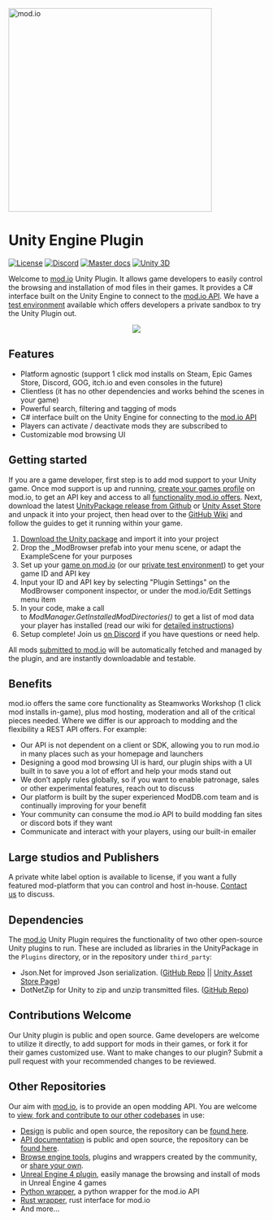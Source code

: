 <a href="https://mod.io"><img src="https://static.mod.io/v1/images/branding/modio-color-dark.svg" alt="mod.io" width="400"/></a>

# Unity Engine Plugin
[![License](https://img.shields.io/badge/license-MIT-brightgreen.svg)](https://github.com/modio/UnityPlugin/blob/master/LICENSE)
[![Discord](https://img.shields.io/discord/389039439487434752.svg?label=Discord&logo=discord&color=7289DA&labelColor=2C2F33)](https://discord.mod.io)
[![Master docs](https://img.shields.io/badge/docs-master-green.svg)](https://github.com/modio/UnityPlugin/wiki)
[![Unity 3D](https://img.shields.io/badge/Unity-2018.2-lightgrey.svg)](https://unity3d.com/)

Welcome to [mod.io](https://mod.io) Unity Plugin. It allows game developers to easily control the browsing and installation of mod files in their games. It provides a C# interface built on the Unity Engine to connect to the [mod.io API](https://docs.mod.io). We have a [test environment](https://test.mod.io) available which offers developers a private sandbox to try the Unity Plugin out.

<p align="center"><a href="https://www.assetstore.unity3d.com/#!/content/138866"><img src="https://cdn-images-1.medium.com/max/1600/1*eopj1hgjlJJZ8Q9l8dNVBA.png"></a></p>

## Features
* Platform agnostic (support 1 click mod installs on Steam, Epic Games Store, Discord, GOG, itch.io and even consoles in the future)
* Clientless (it has no other dependencies and works behind the scenes in your game)
* Powerful search, filtering and tagging of mods
* C# interface built on the Unity Engine for connecting to the [mod.io API](https://docs.mod.io/)
* Players can activate / deactivate mods they are subscribed to
* Customizable mod browsing UI

## Getting started
If you are a game developer, first step is to add mod support to your Unity game. Once mod support is up and running, [create your games profile](https://mod.io/games/add) on mod.io, to get an API key and access to all [functionality mod.io offers](https://apps.mod.io/guides/getting-started).
Next, download the latest [UnityPackage release from Github](https://github.com/modio/UnityPlugin/releases) or [Unity Asset Store](https://www.assetstore.unity3d.com/#!/content/138866) and unpack it into your project, then head over to the [GitHub Wiki](https://github.com/modio/UnityPlugin/wiki) and follow the guides to get it running within your game.

1. [Download the Unity package](https://www.assetstore.unity3d.com/#!/content/138866) and import it into your project
1. Drop the _ModBrowser prefab into your menu scene, or adapt the ExampleScene for your purposes
1. Set up your [game on mod.io](https://mod.io/games/add) (or our [private test environment](https://test.mod.io/games/add)) to get your game ID and API key
1. Input your ID and API key by selecting "Plugin Settings" on the ModBrowser component inspector, or under the mod.io/Edit Settings menu item
1. In your code, make a call to _ModManager.GetInstalledModDirectories()_ to get a list of mod data your player has installed (read our wiki for [detailed instructions](https://github.com/modio/UnityPlugin/wiki))
1. Setup complete! Join us [on Discord](https://discord.mod.io) if you have questions or need help.

All mods [submitted to mod.io](https://mod.io/mods/add) will be automatically fetched and managed by the plugin, and are instantly downloadable and testable.

## Benefits
mod.io offers the same core functionality as Steamworks Workshop (1 click mod installs in-game), plus mod hosting, moderation and all of the critical pieces needed. Where we differ is our approach to modding and the flexibility a REST API offers. For example: 

* Our API is not dependent on a client or SDK, allowing you to run mod.io in many places such as your homepage and launchers
* Designing a good mod browsing UI is hard, our plugin ships with a UI built in to save you a lot of effort and help your mods stand out
* We don’t apply rules globally, so if you want to enable patronage, sales or other experimental features, reach out to discuss
* Our platform is built by the super experienced ModDB.com team and is continually improving for your benefit
* Your community can consume the mod.io API to build modding fan sites or discord bots if they want
* Communicate and interact with your players, using our built-in emailer

## Large studios and Publishers 
A private white label option is available to license, if you want a fully featured mod-platform that you can control and host in-house. [Contact us](mailto:developers@mod.io?subject=Whitelabel) to discuss.

## Dependencies
The [mod.io](https://mod.io) Unity Plugin requires the functionality of two other open-source Unity plugins to run. These are included as libraries in the UnityPackage in the `Plugins` directory, or in the repository under `third_party`:
* Json.Net for improved Json serialization. ([GitHub Repo](https://github.com/SaladLab/Json.Net.Unity3D) || [Unity Asset Store Page](https://assetstore.unity.com/packages/tools/input-management/json-net-for-unity-11347))
* DotNetZip for Unity to zip and unzip transmitted files. ([GitHub Repo](https://github.com/r2d2rigo/dotnetzip-for-unity))

## Contributions Welcome
Our Unity plugin is public and open source. Game developers are welcome to utilize it directly, to add support for mods in their games, or fork it for their games customized use. Want to make changes to our plugin? Submit a pull request with your recommended changes to be reviewed.

## Other Repositories
Our aim with [mod.io](https://mod.io), is to provide an open modding API. You are welcome to [view, fork and contribute to our other codebases](https://github.com/modio) in use:

* [Design](https://design.mod.io) is public and open source, the repository can be [found here](https://github.com/modio/WebDesign).
* [API documentation](https://docs.mod.io) is public and open source, the repository can be [found here](https://github.com/modio/APIDocs).
* [Browse engine tools](https://apps.mod.io), plugins and wrappers created by the community, or [share your own](https://apps.mod.io/add).
* [Unreal Engine 4 plugin](https://github.com/modio/UE4Plugin), easily manage the browsing and install of mods in Unreal Engine 4 games
* [Python wrapper](https://github.com/ClementJ18/mod.io), a python wrapper for the mod.io API
* [Rust wrapper](https://github.com/nickelc/modio-rs), rust interface for mod.io
* And more...
